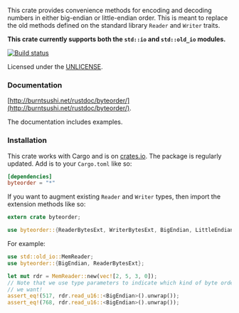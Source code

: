 This crate provides convenience methods for encoding and decoding numbers in
either big-endian or little-endian order. This is meant to replace the old
methods defined on the standard library `Reader` and `Writer` traits.

**This crate currently supports both the `std::io` and `std::old_io` modules.**

[![Build status](https://api.travis-ci.org/BurntSushi/byteorder.png)](https://travis-ci.org/BurntSushi/byteorder)

Licensed under the [UNLICENSE](http://unlicense.org).


### Documentation

[http://burntsushi.net/rustdoc/byteorder/](http://burntsushi.net/rustdoc/byteorder/).

The documentation includes examples.


### Installation

This crate works with Cargo and is on
[crates.io](https://crates.io/crates/byteorder). The package is regularly
updated.  Add is to your `Cargo.toml` like so:

```toml
[dependencies]
byteorder = "*"
```

If you want to augment existing `Reader` and `Writer` types, then import the
extension methods like so:

```rust
extern crate byteorder;

use byteorder::{ReaderBytesExt, WriterBytesExt, BigEndian, LittleEndian};
```

For example:

```rust
use std::old_io::MemReader;
use byteorder::{BigEndian, ReaderBytesExt};

let mut rdr = MemReader::new(vec![2, 5, 3, 0]);
// Note that we use type parameters to indicate which kind of byte order
// we want!
assert_eq!(517, rdr.read_u16::<BigEndian>().unwrap());
assert_eq!(768, rdr.read_u16::<BigEndian>().unwrap());
```


